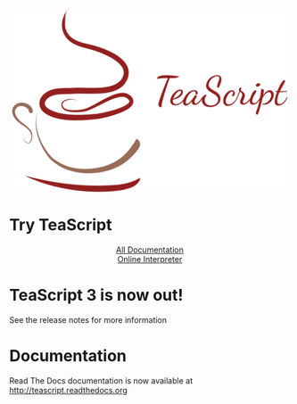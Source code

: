 <p align="center">
  <a href="http://vihanserver.tk/p/TeaScript/">
    <img alt="TeaScript" src="https://raw.githubusercontent.com/vihanb/TeaScript/master/logo/TeaScriptWide.png" height="330">
  </a>
</p>

# Try TeaScript
<p align="center">
  <a href="http://teascript.readthedocs.org">All Documentation</a> <br>
  <a href="http://vihanserver.tk/p/TeaScript/">Online Interpreter</a>
</p>

# TeaScript 3 is now out!
See the release notes for more information

# Documentation
Read The Docs documentation is now available at <http://teascript.readthedocs.org>
